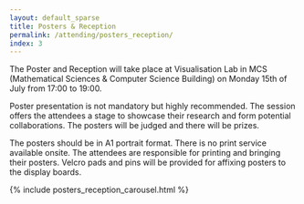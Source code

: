 ```yaml
---
layout: default_sparse
title: Posters & Reception
permalink: /attending/posters_reception/
index: 3
---
```



The Poster and Reception will take place at Visualisation Lab in MCS (Mathematical Sciences & Computer Science Building) on Monday 15th of July from 17:00 to 19:00. 

Poster presentation is not mandatory but highly recommended. The session offers the attendees a stage to showcase their research and form potential collaborations. The posters will be judged and there will be prizes.

The posters should be in A1 portrait format. There is no print service available onsite. The attendees are responsible for printing and bringing their posters. Velcro pads and pins will be provided for affixing posters to the display boards.

{% include posters_reception_carousel.html %}

